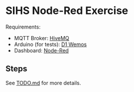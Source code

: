 # SIHS Node-Red Exercise

Requirements:

- MQTT Broker: [HiveMQ](https://www.hivemq.com/mqtt/public-mqtt-broker/)
- Arduino (for tests): [D1 Wemos](https://www.makerhero.com/blog/conheca-a-wemos-d1-r1-wifi-esp8266/)
- Dashboard: [Node-Red](https://nodered.org/)

## Steps

See [TODO.md](./TODO.md) for more details.

